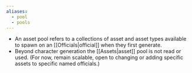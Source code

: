```yaml
---
aliases:
  - pool
  - pools
---
```



- An asset pool refers to a collections of asset and asset types available to spawn on an [[Officials|official]] when they first generate.
- Beyond character generation the [[Assets|asset]] pool is not read or used. (For now, remain scalable, open to changing or adding specific assets to specific named officials.)